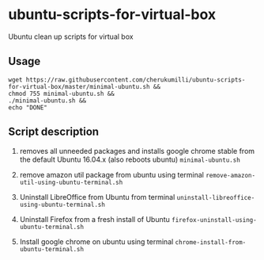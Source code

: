 # ubuntu-scripts-for-virtual-box
Ubuntu clean up scripts for virtual box

## Usage
```
wget https://raw.githubusercontent.com/cherukumilli/ubuntu-scripts-for-virtual-box/master/minimal-ubuntu.sh &&
chmod 755 minimal-ubuntu.sh &&
./minimal-ubuntu.sh &&
echo "DONE"

```

## Script description
1. removes all unneeded packages and installs google chrome stable from the default Ubuntu 16.04.x (also reboots ubuntu)
`minimal-ubuntu.sh`

2. remove amazon util package from ubuntu using terminal
`remove-amazon-util-using-ubuntu-terminal.sh`

3. Uninstall LibreOffice from Ubuntu from terminal
`uninstall-libreoffice-using-ubuntu-terminal.sh`

4. Uninstall Firefox from a fresh install of Ubuntu
`firefox-uninstall-using-ubuntu-terminal.sh`

5. Install google chrome on ubuntu using terminal
`chrome-install-from-ubuntu-terminal.sh`
